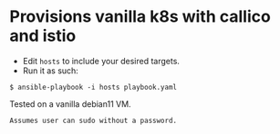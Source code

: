 # Provisions vanilla k8s with callico and istio

- Edit `hosts` to include your desired targets.
- Run it as such:

```
$ ansible-playbook -i hosts playbook.yaml
```

Tested on a vanilla debian11 VM. 

`Assumes user can sudo without a password.`